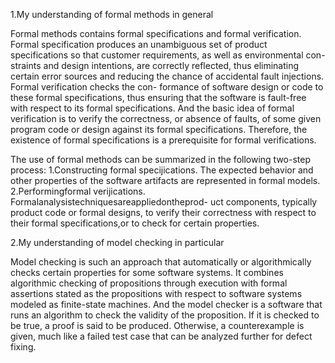 1.My understanding of formal methods in general 

Formal methods contains formal specifications and formal verification. Formal specification produces an unambiguous set of product specifications so that customer requirements, as well as environmental con- straints and design intentions, are correctly reflected, thus eliminating certain error sources and reducing the chance of accidental fault injections. Formal verification checks the con- formance of software design or code to these formal specifications, thus ensuring that the software is fault-free with respect to its formal specifications. And the basic idea of formal verification is to verify the correctness, or absence of faults, of some given program code or design against its formal specifications. Therefore, the existence of formal specifications is a prerequisite for formal verifications. 

The use of formal methods can be summarized in the following two-step process:
1.Constructing formal specijications. The expected behavior and other properties of the software artifacts are represented in formal models.
2.Performingformal verijications. Formalanalysistechniquesareappliedontheprod- uct components, typically product code or formal designs, to verify their correctness with respect to their formal specifications,or to check for certain properties. 

2.My understanding of model checking in particular

Model checking is such an approach that automatically or algorithmically checks certain properties for some software systems. It combines algorithmic checking of propositions through execution with formal assertions stated as the propositions with respect to software systems modeled as finite-state machines. And the model checker is a software that runs an algorithm to check the validity of the proposition. If it is checked to be true, a proof is said to be produced. Otherwise, a counterexample is given, much like a failed test case that can be analyzed further for defect fixing.
 

